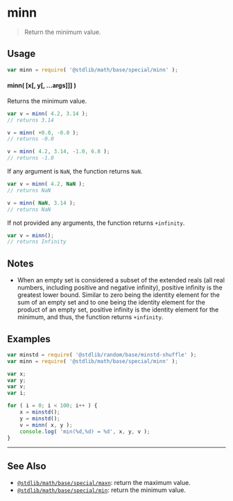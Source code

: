 <!--

@license Apache-2.0

Copyright (c) 2018 The Stdlib Authors.

Licensed under the Apache License, Version 2.0 (the "License");
you may not use this file except in compliance with the License.
You may obtain a copy of the License at

   http://www.apache.org/licenses/LICENSE-2.0

Unless required by applicable law or agreed to in writing, software
distributed under the License is distributed on an "AS IS" BASIS,
WITHOUT WARRANTIES OR CONDITIONS OF ANY KIND, either express or implied.
See the License for the specific language governing permissions and
limitations under the License.

-->

# minn

> Return the minimum value.

<!-- Section to include introductory text. Make sure to keep an empty line after the intro `section` element and another before the `/section` close. -->

<section class="intro">

</section>

<!-- /.intro -->

<!-- Package usage documentation. -->

<section class="usage">

## Usage

```javascript
var minn = require( '@stdlib/math/base/special/minn' );
```

#### minn( \[x\[, y\[, ...args]]] )

Returns the minimum value.

```javascript
var v = minn( 4.2, 3.14 );
// returns 3.14

v = minn( +0.0, -0.0 );
// returns -0.0

v = minn( 4.2, 3.14, -1.0, 6.8 );
// returns -1.0
```

If any argument is `NaN`, the function returns `NaN`.

```javascript
var v = minn( 4.2, NaN );
// returns NaN

v = minn( NaN, 3.14 );
// returns NaN
```

If not provided any arguments, the function returns `+infinity`.

```javascript
var v = minn();
// returns Infinity
```

</section>

<!-- /.usage -->

<!-- Package usage notes. Make sure to keep an empty line after the `section` element and another before the `/section` close. -->

<section class="notes">

## Notes

-   When an empty set is considered a subset of the extended reals (all real numbers, including positive and negative infinity), positive infinity is the greatest lower bound. Similar to zero being the identity element for the sum of an empty set and to one being the identity element for the product of an empty set, positive infinity is the identity element for the minimum, and thus, the function returns `+infinity`.

</section>

<!-- /.notes -->

<!-- Package usage examples. -->

<section class="examples">

## Examples

<!-- eslint no-undef: "error" -->

```javascript
var minstd = require( '@stdlib/random/base/minstd-shuffle' );
var minn = require( '@stdlib/math/base/special/minn' );

var x;
var y;
var v;
var i;

for ( i = 0; i < 100; i++ ) {
    x = minstd();
    y = minstd();
    v = minn( x, y );
    console.log( 'min(%d,%d) = %d', x, y, v );
}
```

</section>

<!-- /.examples -->

<!-- Section to include cited references. If references are included, add a horizontal rule *before* the section. Make sure to keep an empty line after the `section` element and another before the `/section` close. -->

<section class="references">

</section>

<!-- /.references -->

<!-- Section for related `stdlib` packages. Do not manually edit this section, as it is automatically populated. -->

<section class="related">

* * *

## See Also

-   <span class="package-name">[`@stdlib/math/base/special/maxn`][@stdlib/math/base/special/maxn]</span><span class="delimiter">: </span><span class="description">return the maximum value.</span>
-   <span class="package-name">[`@stdlib/math/base/special/min`][@stdlib/math/base/special/min]</span><span class="delimiter">: </span><span class="description">return the minimum value.</span>

</section>

<!-- /.related -->

<!-- Section for all links. Make sure to keep an empty line after the `section` element and another before the `/section` close. -->

<section class="links">

<!-- <related-links> -->

[@stdlib/math/base/special/maxn]: https://github.com/stdlib-js/math/tree/main/base/special/maxn

[@stdlib/math/base/special/min]: https://github.com/stdlib-js/math/tree/main/base/special/min

<!-- </related-links> -->

</section>

<!-- /.links -->
